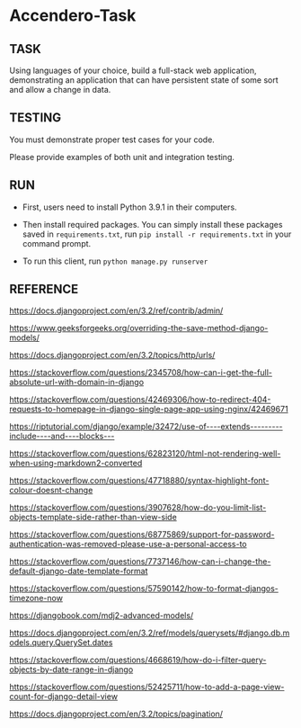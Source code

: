 # Accendero-Task


## TASK

Using languages of your choice, build a full-stack web application, demonstrating an application that can have persistent state of some sort and allow a change in data.


## TESTING

You must demonstrate proper test cases for your code. 

Please provide examples of both unit and integration testing.


## RUN

- First, users need to install Python 3.9.1 in their computers.

- Then install required packages. You can simply install these packages saved in `requirements.txt`, run `pip install -r requirements.txt` in your command prompt.

- To run this client, run `python manage.py runserver`


## REFERENCE


https://docs.djangoproject.com/en/3.2/ref/contrib/admin/

https://www.geeksforgeeks.org/overriding-the-save-method-django-models/

https://docs.djangoproject.com/en/3.2/topics/http/urls/

https://stackoverflow.com/questions/2345708/how-can-i-get-the-full-absolute-url-with-domain-in-django

https://stackoverflow.com/questions/42469306/how-to-redirect-404-requests-to-homepage-in-django-single-page-app-using-nginx/42469671

https://riptutorial.com/django/example/32472/use-of----extends---------include----and----blocks---

https://stackoverflow.com/questions/62823120/html-not-rendering-well-when-using-markdown2-converted

https://stackoverflow.com/questions/47718880/syntax-highlight-font-colour-doesnt-change

https://stackoverflow.com/questions/3907628/how-do-you-limit-list-objects-template-side-rather-than-view-side

https://stackoverflow.com/questions/68775869/support-for-password-authentication-was-removed-please-use-a-personal-access-to

https://stackoverflow.com/questions/7737146/how-can-i-change-the-default-django-date-template-format

https://stackoverflow.com/questions/57590142/how-to-format-djangos-timezone-now

https://djangobook.com/mdj2-advanced-models/

https://docs.djangoproject.com/en/3.2/ref/models/querysets/#django.db.models.query.QuerySet.dates

https://stackoverflow.com/questions/4668619/how-do-i-filter-query-objects-by-date-range-in-django

https://stackoverflow.com/questions/52425711/how-to-add-a-page-view-count-for-django-detail-view

https://docs.djangoproject.com/en/3.2/topics/pagination/


